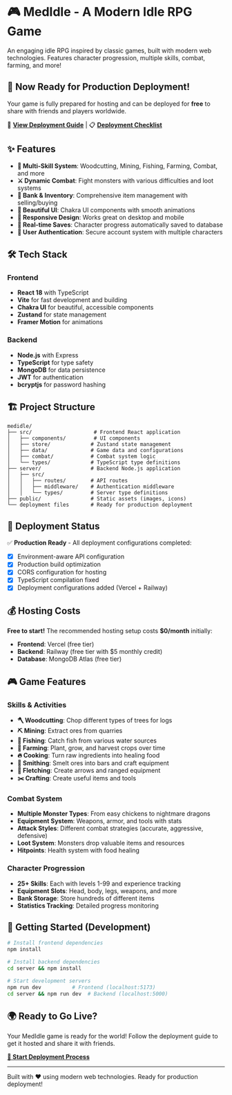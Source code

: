 # 🎮 MedIdle - A Modern Idle RPG Game

An engaging idle RPG inspired by classic games, built with modern web technologies. Features character progression, multiple skills, combat, farming, and more!

## 🚀 **Now Ready for Production Deployment!**

Your game is fully prepared for hosting and can be deployed for **free** to share with friends and players worldwide.

📖 **[View Deployment Guide](./deploy-guide.md)** | 📋 **[Deployment Checklist](./deployment-checklist.md)**

## ✨ Features

- **🎯 Multi-Skill System**: Woodcutting, Mining, Fishing, Farming, Combat, and more
- **⚔️ Dynamic Combat**: Fight monsters with various difficulties and loot systems
- **🏦 Bank & Inventory**: Comprehensive item management with selling/buying
- **🎨 Beautiful UI**: Chakra UI components with smooth animations
- **📱 Responsive Design**: Works great on desktop and mobile
- **💾 Real-time Saves**: Character progress automatically saved to database
- **🔐 User Authentication**: Secure account system with multiple characters

## 🛠️ Tech Stack

### Frontend
- **React 18** with TypeScript
- **Vite** for fast development and building
- **Chakra UI** for beautiful, accessible components
- **Zustand** for state management
- **Framer Motion** for animations

### Backend
- **Node.js** with Express
- **TypeScript** for type safety
- **MongoDB** for data persistence
- **JWT** for authentication
- **bcryptjs** for password hashing

## 🏗️ Project Structure

```
medidle/
├── src/                    # Frontend React application
│   ├── components/         # UI components
│   ├── store/             # Zustand state management
│   ├── data/              # Game data and configurations
│   ├── combat/            # Combat system logic
│   └── types/             # TypeScript type definitions
├── server/                # Backend Node.js application
│   ├── src/
│   │   ├── routes/        # API routes
│   │   ├── middleware/    # Authentication middleware
│   │   └── types/         # Server type definitions
├── public/                # Static assets (images, icons)
└── deployment files       # Ready for production deployment
```

## 🚀 Deployment Status

✅ **Production Ready** - All deployment configurations completed:

- [x] Environment-aware API configuration
- [x] Production build optimization
- [x] CORS configuration for hosting
- [x] TypeScript compilation fixed
- [x] Deployment configurations added (Vercel + Railway)

## 💰 Hosting Costs

**Free to start!** The recommended hosting setup costs **$0/month** initially:

- **Frontend**: Vercel (free tier)
- **Backend**: Railway (free tier with $5 monthly credit)
- **Database**: MongoDB Atlas (free tier)

## 🎮 Game Features

### Skills & Activities
- **🪓 Woodcutting**: Chop different types of trees for logs
- **⛏️ Mining**: Extract ores from quarries
- **🎣 Fishing**: Catch fish from various water sources
- **🌾 Farming**: Plant, grow, and harvest crops over time
- **🔥 Cooking**: Turn raw ingredients into healing food
- **🔨 Smithing**: Smelt ores into bars and craft equipment
- **🏹 Fletching**: Create arrows and ranged equipment
- **✂️ Crafting**: Create useful items and tools

### Combat System
- **Multiple Monster Types**: From easy chickens to nightmare dragons
- **Equipment System**: Weapons, armor, and tools with stats
- **Attack Styles**: Different combat strategies (accurate, aggressive, defensive)
- **Loot System**: Monsters drop valuable items and resources
- **Hitpoints**: Health system with food healing

### Character Progression
- **25+ Skills**: Each with levels 1-99 and experience tracking
- **Equipment Slots**: Head, body, legs, weapons, and more
- **Bank Storage**: Store hundreds of different items
- **Statistics Tracking**: Detailed progress monitoring

## 🎯 Getting Started (Development)

```bash
# Install frontend dependencies
npm install

# Install backend dependencies
cd server && npm install

# Start development servers
npm run dev          # Frontend (localhost:5173)
cd server && npm run dev  # Backend (localhost:5000)
```

## 🌍 Ready to Go Live?

Your MedIdle game is ready for the world! Follow the deployment guide to get it hosted and share it with friends.

**[🚀 Start Deployment Process](./deployment-checklist.md)**

---

Built with ❤️ using modern web technologies. Ready for production deployment!
